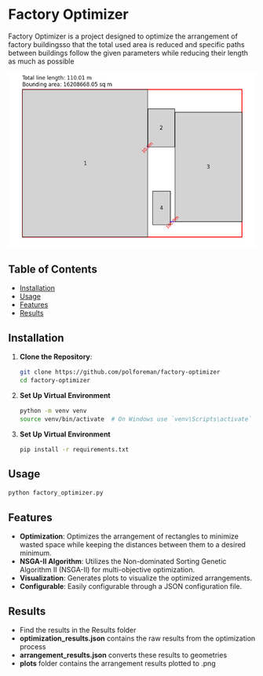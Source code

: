 # Factory Optimizer

Factory Optimizer is a project designed to optimize the arrangement of factory buildingsso that the total used area is reduced and specific paths between buildings follow the given parameters while reducing their length as much as possible

![Optimization Example](example_image.png)

## Table of Contents

- [Installation](#installation)
- [Usage](#usage)
- [Features](#features)
- [Results](#results)

## Installation

1. **Clone the Repository**:

   ```bash
   git clone https://github.com/polforeman/factory-optimizer
   cd factory-optimizer

   ```

2. **Set Up Virtual Environment**

   ```bash
   python -m venv venv
   source venv/bin/activate  # On Windows use `venv\Scripts\activate`

   ```

3. **Set Up Virtual Environment**
   ```bash
   pip install -r requirements.txt
   ```

## Usage

```bash
python factory_optimizer.py
```

## Features

- **Optimization**: Optimizes the arrangement of rectangles to minimize wasted space while keeping the distances between them to a desired minimum.
- **NSGA-II Algorithm**: Utilizes the Non-dominated Sorting Genetic Algorithm II (NSGA-II) for multi-objective optimization.
- **Visualization**: Generates plots to visualize the optimized arrangements.
- **Configurable**: Easily configurable through a JSON configuration file.

## Results

- Find the results in the Results folder
- **optimization_results.json** contains the raw results from the optimization process
- **arrangement_results.json** converts these results to geometries
- **plots** folder contains the arrangement results plotted to .png
